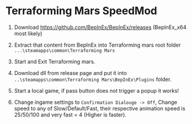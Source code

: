 # Terraforming Mars SpeedMod

1. Download https://github.com/BepInEx/BepInEx/releases (BepInEx_x64 most likely)

2. Extract that content from BepInEx into Terraforming mars root folder ```...\steamapps\common\Terraforming Mars```

3. Start and Exit Terraforming mars.

4. Download dll from release page and put it into ```..\steamapps\common\Terraforming Mars\BepInEx\Plugins``` folder.

5. Start a local game, if pass button does not trigger a popup it works!

6. Change ingame settings to ```Confirmation Dialouge -> Off```, Change speed to any of Slow/Default/Fast, their respective animation speed is 25/50/100 and very fast = 4 (Higher is faster).
